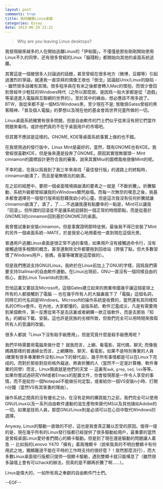 ```yaml
---
layout: post
comments: true
title: 爲何離開Linux桌面
categories: Essay
date: 2013-06-29 22:22
---
```


> Why are you leaving Linux desktops?

我發現越來越多的人在開始逃離Linux的「伊甸園」，不僅僅是那些剛剛開始使用Linux不久的同學，还有很多曾經的Linux「腦殘粉」都開始向其他的桌面系統逃離。

其實這是一個被很多人討論過的話題，甚至曾經在很多地方（微博，豆瓣等）引起過激烈的爭論，就連我一直崇拜的偶像王垠也「倒戈」談論起Unix/Linux的缺陷 -- 雖然很多話確有其理。很多程序員在有米之後都會轉入Mac的懷抱，而很少會回到曾經年少輕狂的Windows時代（之所以那麼說，是因爲一般大家都是從「遊戲」等渠道進入電腦與互聯網的世界的）。至於其中的緣由，想必應該不用多說了。BTW，我從來都不是一個MS/Windows黑，至少現在不是; 我敬佩Gates曾經的黑客精神、「普及個人電腦」的夢想以及現在他的基金會爲世界兒童所做的一切。

Linux桌面系統確實有很多問題，但是自由軟件的鬥士們似乎從來沒有把它們當作問題來看待。或許他們真的不在乎桌面用戶的市場吧。

但其實不應該是這樣的。GNOME, KDE等桌面系統事實上做的也不錯。

在我使用過的發行版中，Linux Mint是最好的，當然，既有GNOME也有KDE。我曾經很喜歡KDE，但是後來還是投奔了GNOME。原因其實很無厘頭-- Mint cinnamon的圖標設計更符合我的審美，說來其實Miui的圖標風格很像Mint的呢。

不幸的是，在我以爲我到了我三年來尋找「最佳發行版」的道路上的終點時，cinnamon崩潰了，而且是毫無徵兆的崩潰。

在之前的經歷中，要把一個桌面環境搞崩潰的要素之一就是「不斷折騰」。折騰驅動、系統升級都曾經讓我的xWindows驟然崩塌。而每一次無奈的嘆息之後，我基本都會選擇另一個發行版來給慰藉我幼小的心靈。但是這次我沒有任何折騰就讓cinnamon崩潰了，潰了，了……不過讓我還有點慶幸的一點是，Mint可以讓我「回滾」。但所謂的回滾並不是讓系統迴歸到一個正常的時間節點，而是從基於GNOME3的cinnamon回到基於GNOME2的桌面。

我曾嘗試重新安裝cinnamon，但是事實證明那時徒勞。最後我不得已安裝了Mint的另外一個桌面系統--MATE，於是我安心地用着他一直到現在這個光景。

普通用戶逃離Linux桌面是很正常不過的事情，如果用戶沒有接觸過命令行，沒有接觸過很多相關的概念，甚至連刪除文件都要拖到回收站（誇張了點，但大多數習慣了Windows用戶，爸媽，長輩等確實是這麼做的）。

但是我們應該支持GNU/Linux。我終於在Linux前加上了GNU的字樣，因爲我們需要支持Stallman的自由軟件運動。在Linux出現前，GNU一直沒有一個同樣自由的核心，直到Linus Tovarlds的到來。

恐怕這裏又要談及Microsoft，這個Gates建立起來的商業帝國幾乎讓這個星球上所有的人都接觸到了電腦 -- 也在幾乎所有人的大腦裏栽下了「電腦」這個名詞，同時它的代名詞是Windows。Microsoft的操作系統是收費的，當然還有其同樣知名的Office套件。在內地，大家都懂的，盜版系統、軟件氾濫成災，凡是有需要用到某個軟件，第一反應從來不是去店裏或者網購一款正版軟件，而是去那些「知名」的網站下載、安裝。這也許是民族的劣根所致，但我們完全可以用時間來換取所有人的意識的改變。

很多人都說「Linux下沒有殺手級應用」，但是究竟什麼是殺手級應用呢？

我們平時需要用電腦來做什麼？ 就我而言，上網、看電影、寫代碼、聊天; 而像我媽媽那樣的普通婦女而言，上網購物、聊天、看電影。如果不是特別專業的人員(確實有很多專業軟件沒有Linux下的替代品)，幾乎所有事情都是可以在Linux下完成的。而對於那些對技術格外癡迷、熱衷折騰的人（當然不一定是計算機、軟件專業的同學）而言，Linux簡直就是他們的天堂 -- 這裏有`awk`, `grep`, `sed`, `lex`等等。如果你嘗試過研究VIM或者Emacs的配置文件，你會發現那是一件令人享受的事情，而不是給你一個Notepad不能做任何定製，或者給你一個VS安裝n小時、打開n分鐘（當然VS有其笨重的理由）。

操作系統之間真的沒有優劣之分。在沒有足夠的購買能力之前，我們完全可以使用GNU/Linux以及一系列自由軟件運動的滋生產物來替代MS以及其他諸如Adobe的一切。如果是技術人員，那麼GNU/Linux則是必須可以在心目中取代Windows的選擇。

Anyway, Linux的驅動一直做的不好，這也是我會真正難以忍受的原因。值得一提的是，現在幾乎所有的Linux發行版都已經提供了很多驅動給用戶，最重要的當然是曾經桌面Linux愛好者們關心的顯卡驅動。但是到了現在還是驅動的問題讓人着急 -- 比如我的Lenovo Y470「擁有」着兩塊顯卡（說來我真的不明白雙顯卡有何用武之地，獨顯難道不能在平時的工作時支持的很好麼？！居然那麼流行），而大多數Linux桌面發行版都只提供一個顯卡驅動，遇到雙顯卡就只能嘆息了（雖然很多論壇上會有可以hack的辦法，但真的是不願再折騰了啊……）。

Linux是偉大的，一如所有爲之奉獻的自由軟件鬥士們。


--EOF--
